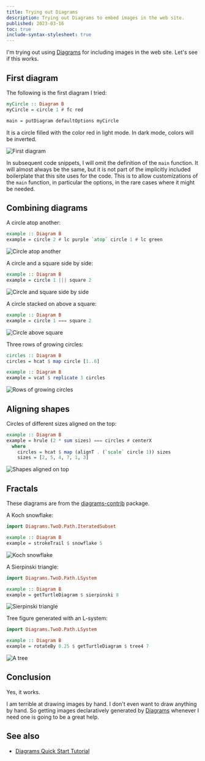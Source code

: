 ```yaml
---
title: Trying out Diagrams
description: Trying out Diagrams to embed images in the web site.
published: 2023-03-16
toc: true
include-syntax-stylesheet: true
---
```


I'm trying out using [Diagrams] for including images in the web site.
Let's see if this works.

## First diagram

The following is the first diagram I tried:

```haskell
myCircle :: Diagram B
myCircle = circle 1 # fc red

main = putDiagram defaultOptions myCircle
```

It is a circle filled with the color red in light mode.
In dark mode, colors will be inverted.

![First diagram](/diagrams/article/diagrams/first.svg)

In subsequent code snippets, I will omit the definition of the `main` function.
It will almost always be the same, but it is not part of the implicitly
included boilerplate that this site uses for the code.
This is to allow customizations of the `main` function,
in particular the options, in the rare cases where it might be needed.

## Combining diagrams

A circle atop another:

```haskell
example :: Diagram B
example = circle 2 # lc purple `atop` circle 1 # lc green
```

![Circle atop another](/diagrams/article/diagrams/combine1.svg)

A circle and a square side by side:

```haskell
example :: Diagram B
example = circle 1 ||| square 2
```

![Circle and square side by side](/diagrams/article/diagrams/combine2.svg)

A circle stacked on above a square:

```haskell
example :: Diagram B
example = circle 1 === square 2
```

![Circle above square](/diagrams/article/diagrams/combine3.svg)

Three rows of growing circles:

```haskell
circles :: Diagram B
circles = hcat $ map circle [1..6]

example :: Diagram B
example = vcat $ replicate 3 circles
```

![Rows of growing circles](/diagrams/article/diagrams/combine4.svg)

## Aligning shapes

Circles of different sizes aligned on the top:

```haskell
example :: Diagram B
example = hrule (2 * sum sizes) === circles # centerX
  where
    circles = hcat $ map (alignT . (`scale` circle 1)) sizes
    sizes = [2, 5, 4, 7, 1, 3]
```

![Shapes aligned on top](/diagrams/article/diagrams/align.svg)

## Fractals

These diagrams are from the [diagrams-contrib] package.

A Koch snowflake:

```haskell
import Diagrams.TwoD.Path.IteratedSubset

example :: Diagram B
example = strokeTrail $ snowflake 5
```

![Koch snowflake](/diagrams/article/diagrams/snowflake.svg)

A Sierpinski triangle:

```haskell
import Diagrams.TwoD.Path.LSystem

example :: Diagram B
example = getTurtleDiagram $ sierpinski 8
```

![Sierpinski triangle](/diagrams/article/diagrams/sierpinski.svg)

Tree figure generated with an L-system:

```haskell
import Diagrams.TwoD.Path.LSystem

example :: Diagram B
example = rotateBy 0.25 $ getTurtleDiagram $ tree4 7
```

![A tree](/diagrams/article/diagrams/tree4.svg)

## Conclusion

Yes, it works.

I am terrible at drawing images by hand.
I don't even want to draw anything by hand.
So getting images declaratively generated by [Diagrams]
whenever I need one is going to be a great help.

## See also

*   [Diagrams Quick Start Tutorial](https://diagrams.github.io/doc/quickstart.html)

[Diagrams]: https://diagrams.github.io/
[diagrams-contrib]: https://hackage.haskell.org/package/diagrams-contrib
